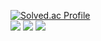 

<!--
**yeoeoeonju/yeoeoeonju** is a ✨ _special_ ✨ repository because its `README.md` (this file) appears on your GitHub profile.

Here are some ideas to get you started:

- 🔭 I’m currently working on ...
- 🌱 I’m currently learning ...
- 👯 I’m looking to collaborate on ...
- 🤔 I’m looking for help with ...
- 💬 Ask me about ...
- 📫 How to reach me: ...
- 😄 Pronouns: ...
- ⚡ Fun fact: ...
-->
[![Solved.ac Profile](http://mazassumnida.wtf/api/generate_badge?boj=lh44)](https://solved.ac/lh44)<br/>
<img src="https://img.shields.io/badge/Python-3776AB?style=flat&logo=Python&logoColor=white"/>
<img src="https://img.shields.io/badge/Tableau-E97627?style=flat&logo=Tableau&logoColor=white"/>
<img src="https://img.shields.io/badge/R-276DC3?style=flat&logo=R&logoColor=white"/>



